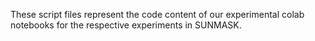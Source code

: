 These script files represent the code content of our experimental colab notebooks for the respective experiments in SUNMASK.
